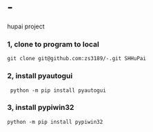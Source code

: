 # -
hupai project
### 1, clone to program to local
```
git clone git@github.com:zs3189/-.git SHHuPai
```
### 2, install pyautogui 
```
 python -m pip install pyautogui
```
### 3, install pypiwin32
```
python -m pip install pypiwin32
```
